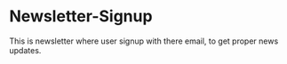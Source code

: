 # Newsletter-Signup
This is newsletter where user signup with there email, to get proper news updates.
